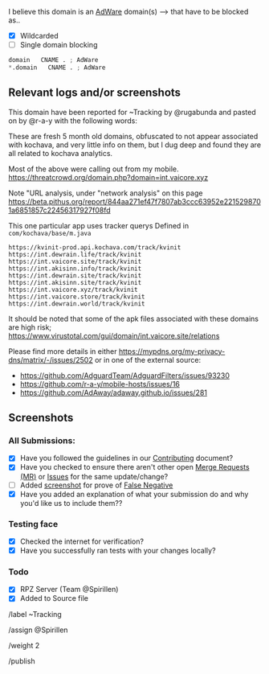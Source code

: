 I believe this domain is an [AdWare](https://mypdns.org/MypDNS/support/-/wikis/Adware) domain(s) --> that have to be blocked as..

- [X] Wildcarded
- [ ] Single domain blocking

```python
domain   CNAME . ; AdWare
*.domain   CNAME . ; AdWare
```

## Relevant logs and/or screenshots
This domain have been reported for ~Tracking by @rugabunda and pasted on by @r-a-y with the following words:

These are fresh 5 month old domains, obfuscated to not appear associated with kochava, and very little info on them, but I dug deep and found they are all related to kochava analytics.

Most of the above were calling out from my mobile. https://threatcrowd.org/domain.php?domain=int.vaicore.xyz

Note "URL analysis, under "network analysis" on this page https://beta.pithus.org/report/844aa271ef47f7807ab3ccc63952e2215298701a6851857c22456317927f08fd

This one particular app uses tracker querys Defined in `com/kochava/base/m.java`

```
https://kvinit-prod.api.kochava.com/track/kvinit
https://int.dewrain.life/track/kvinit
https://int.vaicore.site/track/kvinit
https://int.akisinn.info/track/kvinit
https://int.dewrain.site/track/kvinit
https://int.akisinn.site/track/kvinit
https://int.vaicore.xyz/track/kvinit
https://int.vaicore.store/track/kvinit
https://int.dewrain.world/track/kvinit
```

It should be noted that some of the apk files associated with these domains are high risk; https://www.virustotal.com/gui/domain/int.vaicore.site/relations


Please find more details in either https://mypdns.org/my-privacy-dns/matrix/-/issues/2502 or in one of the external source:

  - https://github.com/AdguardTeam/AdguardFilters/issues/93230
  - https://github.com/r-a-y/mobile-hosts/issues/16
  - https://github.com/AdAway/adaway.github.io/issues/281

## Screenshots


### All Submissions:
- [X] Have you followed the guidelines in our [Contributing](CONTRIBUTING.md)
	  document?
- [x] Have you checked to ensure there aren't other open
      [Merge Requests (MR)](../merge_requests) or [Issues](../issues) for the
      same update/change?
- [ ] Added [screenshot](https://mypdns.org/MypDNS/support/-/wikis/Screenshot)
	  for prove of [False Negative](https://mypdns.org/MypDNS/support/-/wikis/False-Negative)
- [X] Have you added an explanation of what your submission do and why you'd
	  like us to include them??

### Testing face
- [X] Checked the internet for verification?
- [X] Have you successfully ran tests with your changes locally?

### Todo
- [X] RPZ Server (Team @Spirillen)
- [X] Added to Source file

/label ~Tracking

/assign @Spirillen

/weight 2

/publish

<!-- template link https://mypdns.org/my-privacy-dns/matrix/-/issues/new?issuable_template=-aa -->
